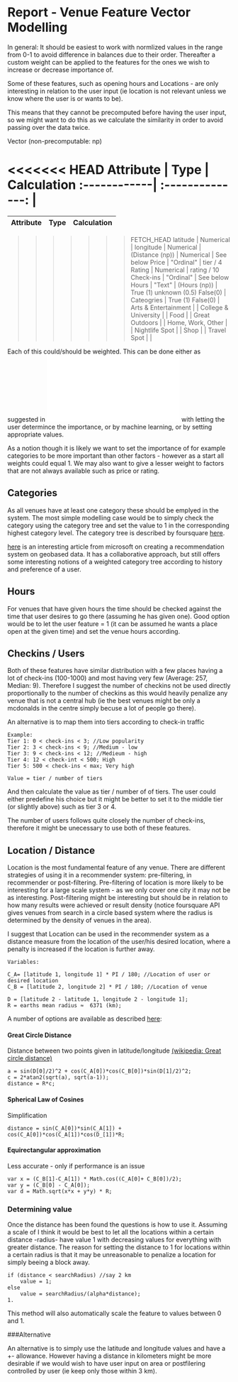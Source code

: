 Report - Venue Feature Vector Modelling
=========

In general: It should be easiest to work with normlized values in the range from 0-1 to avoid difference in balances due to their order. Thereafter a custom weight can be applied to the features for the ones we wish to increase or decrease importance of.

Some of these features, such as opening hours and Locations - are only interesting in relation to the user input (ie location is not relevant unless we know where the user is or wants to be). 

This means that they cannot be precomputed before having the user input, so we  might want to do this as we calculate the similarity in order to avoid passing over the data twice.


Vector (non-precomputable: np)


<<<<<<< HEAD
Attribute | Type                 | Calculation 
:------------| :--------------: 	|
=======
Attribute     | Type                 | Calculation  |
:------------ | :--------------: 	| -------------
>>>>>>> FETCH_HEAD
latitude	  |	Numerical			|
longitude 	  | Numerical			|
(Distance (np)) | Numerical      		| See below
Price		  | "Ordinal"	   		| tier / 4
Rating 		  |	Numerical			| rating / 10
Check-ins     | "Ordinal"	   		| See below
Hours 		  | "Text"				|
(Hours 	 (np)) | True (1) unknown (0.5) False(0) 	|
Cateogries 	  | True (1) False(0) 	|
Arts & Entertainment | 			|
College & University | 			|
Food				   |  			|
Great Outdoors 	   |  			|
Home, Work, Other    |  			|
Nightlife Spot	   |			|
Shop				   |			|
Travel Spot		   |			|


Each of this could/should be weighted. This can be done either as suggested in 
![](Report_filteringComponent_1.markdown?raw=true) with letting the user determince the importance, or by machine learning, or by setting appropriate values. 

As a notion though it is likely we want to set the importance of for example categories to be more important than other factors - however as a start all weights could equal 1. We may also want to give a lesser weight to factors that are not always available such as price or rating.


Categories
--------

As all venues have at least one category these should be emplyed in the system. The most simple modelling case would be to simply check the category using the category tree and set the value to 1 in the corresponding highest category level. The category tree is described by foursquare [here](https://developer.foursquare.com/categorytree).

[here](http://research.microsoft.com/pubs/172445/LocationRecommendation.pdf) is an interesting article from microsoft on creating a recommendation system on geobased data. It has a collaborative approach, but still offers some interesting notions of a weighted category tree according to history and preference of a user.

Hours
--------

For venues that have given hours the time should be checked against the time that user desires to go there (assuming he has given one). Good option would be to let the user feature = 1 (it can be assumed he wants a place open at the given time) and set the venue hours according.


Checkins / Users
--------

Both of these features have similar distribution with a few places having a lot of check-ins (100-1000) and most having very few (Average: 257, Median: 9). Therefore I suggest the number of checkins not be used directly proportionally to the number of checkins as this would heavily penalize any venue that is not a central hub (ie the best venues might be only a mcdonalds in the centre simply becuse a lot of people go there).

An alternative is to map them into tiers according to check-in traffic

```
Example:
Tier 1: 0 < check-ins < 3; //Low popularity
Tier 2: 3 < check-ins < 9; //Medium - low
Tier 3: 9 < check-ins < 12; //Medieum - high
Tier 4: 12 < check-int < 500; High
Tier 5: 500 < check-ins < max; Very high

Value = tier / number of tiers
```

And then calculate the value as tier / number of of tiers. 
The user could either predefine his choice but it might be better to set it to the middle tier (or slightly above) such as tier 3 or 4. 

The number of users follows quite closely the number of check-ins, therefore it might be unecessary to use both of these features. 


Location / Distance
--------

Location is the most fundamental feature of any venue. There are different strategies of using it in a recommender system: pre-filtering, in recommender or post-filtering. Pre-filtering of location is more likely to be interesting for a large scale system - as we only cover one city it may not be as interesting. Post-filtering might be interesting but should be in relation to how many results were achieved or result density (notice foursquare API gives venues from search in a circle based system where the radius is determined by the density of venues in the area). 


I suggest that Location can be used in the recommender system as a distance measure from the location of the user/his desired location, where a penalty is increased if the location is further away.


```
Variables:

C_A= [latitude 1, longitude 1] * PI / 180; //Location of user or desired location
C_B = [latitude 2, longitude 2] * PI / 180; //Location of venue

D = [latitude 2 - latitude 1, longitude 2 - longitude 1];
R = earths mean radius ≈  6371 (km);
```

A number of options are available as described [here](
 http://www.movable-type.co.uk/scripts/latlong.html):


#### Great Circle Distance

Distance between two points given in latitude/longitude [(wikipedia: Great circle distance)](http://en.wikipedia.org/wiki/Great-circle%5Fdistance "Great Circle Distance")

```
a = sin(D[0]/2)^2 + cos(C_A[0])*cos(C_B[0])*sin(D[1]/2)^2;
c = 2*atan2(sqrt(a), sqrt(a-1));
distance = R*c;
```

#### Spherical Law of Cosines
Simplification
```
distance = sin(C_A[0])*sin(C_A[1]) + cos(C_A[0])*cos(C_A[1])*cos(D_[1])*R;
```

#### Equirectangular approximation

Less accurate - only if performance is an issue
```
var x = (C_B[1]-C_A[1]) * Math.cos((C_A[0]+ C_B[0])/2);
var y = (C_B[0] - C_A[0]);
var d = Math.sqrt(x*x + y*y) * R;
```

### Determining value

Once the distance has been found the questions is how to use it. Assuming a scale of  I think it would be best to let all the locations within a certain distance -radius- have value 1 with decreasing values for everything with greater distance. The reason for setting the distance to 1 for locations within a certain radius is that it may be unreasonable to penalize a location for simply beeing a block away. 

```
if (distance < searchRadius) //say 2 km
	value = 1; 
else
	value = searchRadius/(alpha*distance);
1. 
```

This method will also automatically scale the feature to values between 0 and 1.

###Alternative

An alternative is to simply use the latitude and longitude values and have a +- allowance. However having a distance in kilometers might be more desirable if we would wish to have user input on area or postfilering controlled by user (ie keep only those within 3 km).

